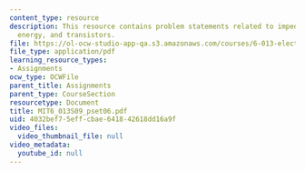 ```yaml
---
content_type: resource
description: This resource contains problem statements related to impedance, magnetic
  energy, and transistors.
file: https://ol-ocw-studio-app-qa.s3.amazonaws.com/courses/6-013-electromagnetics-and-applications-spring-2009/4032bef75effcbae641842618dd16a9f_MIT6_013S09_pset06.pdf
file_type: application/pdf
learning_resource_types:
- Assignments
ocw_type: OCWFile
parent_title: Assignments
parent_type: CourseSection
resourcetype: Document
title: MIT6_013S09_pset06.pdf
uid: 4032bef7-5eff-cbae-6418-42618dd16a9f
video_files:
  video_thumbnail_file: null
video_metadata:
  youtube_id: null
---
```

